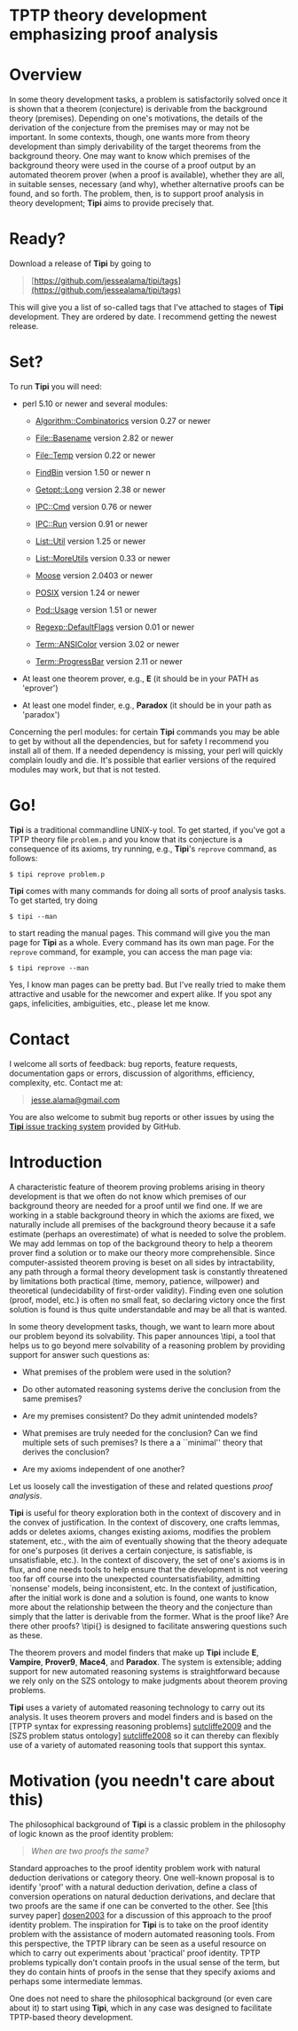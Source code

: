 TPTP theory development emphasizing proof analysis
==========

# Overview #

In some theory development tasks, a problem is satisfactorily solved
once it is shown that a theorem (conjecture) is derivable from the
background theory (premises).  Depending on one's motivations, the
details of the derivation of the conjecture from the premises may or
may not be important.  In some contexts, though, one wants more from
theory development than simply derivability of the target theorems
from the background theory.  One may want to know which premises of
the background theory were used in the course of a proof output by an
automated theorem prover (when a proof is available), whether they are
all, in suitable senses, necessary (and why), whether alternative
proofs can be found, and so forth.  The problem, then, is to support
proof analysis in theory development; **Tipi** aims to provide precisely
that.

# Ready? #

Download a release of **Tipi** by going to

> [https://github.com/jessealama/tipi/tags](https://github.com/jessealama/tipi/tags)

This will give you a list of so-called tags that I've attached to
stages of **Tipi** development.  They are ordered by date.  I
recommend getting the newest release.

# Set? #

To run **Tipi** you will need:

* perl 5.10 or newer and several modules:

    * [Algorithm::Combinatorics](http://search.cpan.org/~fxn/Algorithm-Combinatorics-0.27/Combinatorics.pm "Algorithm::Combinatorics") version 0.27 or newer

	* [File::Basename](http://search.cpan.org/~flora/perl-5.14.2/lib/File/Basename.pm "File::Basename") version 2.82 or newer

	* [File::Temp](http://search.cpan.org/~tjenness/File-Temp-0.22/Temp.pm "File::Temp") version 0.22 or newer

	* [FindBin](http://search.cpan.org/~flora/perl-5.14.2/lib/FindBin.pm "FindBin") version 1.50 or newer
n
	* [Getopt::Long](http://search.cpan.org/~jv/Getopt-Long-2.38/lib/Getopt/Long.pm "Getopt::Long") version 2.38 or newer

	* [IPC::Cmd](http://search.cpan.org/~bingos/IPC-Cmd-0.76/lib/IPC/Cmd.pm "IPC::Cmd") version 0.76 or newer

	* [IPC::Run](http://search.cpan.org/~toddr/IPC-Run-0.91/lib/IPC/Run.pm "IPC::Run") version 0.91 or newer

	* [List::Util](http://search.cpan.org/~pevans/Scalar-List-Utils-1.25/lib/List/Util.pm "List::Util") version 1.25 or newer

	* [List::MoreUtils](http://search.cpan.org/~adamk/List-MoreUtils-0.33/lib/List/MoreUtils.pm "List::MoreUtils") version 0.33 or newer

	* [Moose](http://search.cpan.org/~doy/Moose-2.0403/lib/Moose.pm "Moose") version 2.0403 or newer

	* [POSIX](http://search.cpan.org/~flora/perl-5.14.2/ext/POSIX/lib/POSIX.pod "POSIX") version 1.24 or newer

	* [Pod::Usage](http://search.cpan.org/~marekr/Pod-Parser-1.51/lib/Pod/Usage.pm "Pod::Usage") version 1.51 or newer

	* [Regexp::DefaultFlags](http://search.cpan.org/~autrijus/Regexp-DefaultFlags-0.01/lib/Regexp/DefaultFlags.pm "Regexp::DefaultFlags") version 0.01 or newer

	* [Term::ANSIColor](http://search.cpan.org/~rra/Term-ANSIColor-3.02/ANSIColor.pm "Term::ANSIColor") version 3.02 or newer

	* [Term::ProgressBar](http://search.cpan.org/~szabgab/Term-ProgressBar-2.11/lib/Term/ProgressBar.pm "Term::ProgressBar") version 2.11 or newer

* At least one theorem prover, e.g., **E** (it should be in your PATH
  as 'eprover')

* At least one model finder, e.g., **Paradox** (it should be in your
  path as 'paradox')

Concerning the perl modules: for certain **Tipi** commands you may be
able to get by without all the dependencies, but for safety I
recommend you install all of them.  If a needed dependency is missing,
your perl will quickly complain loudly and die.  It's possible that
earlier versions of the required modules may work, but that is not
tested.

# Go! #

**Tipi** is a traditional commandline UNIX-y tool.  To get started, if
you've got a TPTP theory file `problem.p` and you know that its
conjecture is a consequence of its axioms, try running, e.g., **Tipi**'s
`reprove` command, as follows:

    $ tipi reprove problem.p

**Tipi** comes with many commands for doing all sorts of proof
analysis tasks.  To get started, try doing

    $ tipi --man

to start reading the manual pages.  This command will give you the man
page for **Tipi** as a whole.  Every command has its own man page.
For the `reprove` command, for example, you can access the man page
via:

    $ tipi reprove --man

Yes, I know man pages can be pretty bad.  But I've really tried
to make them attractive and usable for the newcomer and expert alike.
If you spot any gaps, infelicities, ambiguities, etc., please let me
know.

# Contact #

I welcome all sorts of feedback: bug reports, feature requests,
documentation gaps or errors, discussion of algorithms, efficiency,
complexity, etc.  Contact me at:

> [jesse.alama@gmail.com](mailto:jesse.alama@gmail.com "Email the maintainer")

You are also welcome to submit bug reports or other issues by using
the [**Tipi** issue tracking system](https://github.com/jessealama/tipi/issues "Report an issue with Tipi") provided by GitHub.

# Introduction #

A characteristic feature of theorem proving problems arising in theory
development is that we often do not know which premises of our
background theory are needed for a proof until we find one.  If we are
working in a stable background theory in which the axioms are fixed,
we naturally include all premises of the background theory because it
a safe estimate (perhaps an overestimate) of what is needed to solve
the problem.  We may add lemmas on top of the background theory to
help a theorem prover find a solution or to make our theory more
comprehensible.  Since computer-assisted theorem proving is beset on
all sides by intractability, any path through a formal theory
development task is constantly threatened by limitations both
practical (time, memory, patience, willpower) and theoretical
(undecidability of first-order validity).  Finding even one solution
(proof, model, etc.) is often no small feat, so declaring victory once
the first solution is found is thus quite understandable and may be
all that is wanted.

In some theory development tasks, though, we want to learn more about
our problem beyond its solvability.  This paper announces \tipi, a
tool that helps us to go beyond mere solvability of a reasoning
problem by providing support for answer such questions as:

* What premises of the problem were used in the solution?

* Do other automated reasoning systems derive the conclusion from
  the same premises?

* Are my premises consistent?  Do they admit unintended models?

* What premises are truly needed for the conclusion?  Can we find
  multiple sets of such premises?  Is there a a ``minimal'' theory
  that derives the conclusion?

* Are my axioms independent of one another?

Let us loosely call the investigation of these and related questions
*proof analysis*.

**Tipi** is useful for theory exploration both in the context of
discovery and in the convex of justification.  In the context of
discovery, one crafts lemmas, adds or deletes axioms, changes existing
axioms, modifies the problem statement, etc., with the aim of
eventually showing that the theory adequate for one's purposes (it
derives a certain conjecture, is satisfiable, is unsatisfiable, etc.).
In the context of discovery, the set of one's axioms is in flux, and
one needs tools to help ensure that the development is not veering too
far off course into the unexpected countersatisfiability, admitting
`nonsense' models, being inconsistent, etc.  In the context of
justification, after the initial work is done and a solution is found,
one wants to know more about the relationship between the theory and
the conjecture than simply that the latter is derivable from the
former.  What is the proof like?  Are there other proofs?  \tipi{} is
designed to facilitate answering questions such as these.

The theorem provers and model finders that make up **Tipi** include
**E**, **Vampire**, **Prover9**, **Mace4**, and **Paradox**.  The system
is extensible; adding support for new automated reasoning systems is
straightforward because we rely only on the SZS ontology to make
judgments about theorem proving problems.

**Tipi** uses a variety of automated reasoning technology to carry out
its analysis.  It uses theorem provers and model finders and is based
on the [TPTP syntax for expressing reasoning problems] [sutcliffe2009]
and
the [SZS problem status ontology] [sutcliffe2008]
so it can thereby can flexibly use of a variety
of automated reasoning tools that support this syntax.

# Motivation (you needn't care about this) #

The philosophical background of **Tipi** is a classic problem in the
philosophy of logic known as the proof identity problem:

> *When are two proofs the same?*

Standard approaches to the proof identity problem work with natural
deduction derivations or category theory.  One well-known proposal is
to identify 'proof' with a natural deduction derivation, define a
class of conversion operations on natural deduction derivations, and
declare that two proofs are the same if one can be converted to the
other.  See [this survey paper] [dosen2003] for a discussion of this approach
to the proof identity problem.  The inspiration for **Tipi** is to take
on the proof identity problem with the assistance of modern automated
reasoning tools.  From this perspective, the TPTP
library can be seen as a useful resource on
which to carry out experiments about 'practical' proof identity.
TPTP problems typically don't contain proofs in the usual sense of the
term, but they do contain hints of proofs in the sense that they
specify axioms and perhaps some intermediate lemmas.

One does not need to share the philosophical background (or even care
about it) to start using **Tipi**, which in any case was designed to
facilitate TPTP-based theory development.

[tptp-home]: http://www.tptp.org/ "TPTP"
[sutcliffe2009]: http://www.springerlink.com/content/2g263588337ku424/ "Sutcliffe 2009"
[sutcliffe2008]: http://ceur-ws.org/Vol-418/paper3.pdf "Sutcliffe 2008"
[dosen2003]: http://arxiv.org/abs/math/0208094 "Dosen 2003"
